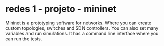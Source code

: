 # redes 1 - projeto - mininet

Mininet is a prototyping software for networks. 
 Where you can create custom topologies, switches and SDN controllers.
 You can also set many variables and run simulations.
It has a command line interface where you can run the tests.